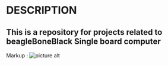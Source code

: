 # DESCRIPTION #

## This is a repository for projects related to beagleBoneBlack Single board computer ##

Markup : ![picture alt](http://via.placeholder.com/200x150 "Title is optional")